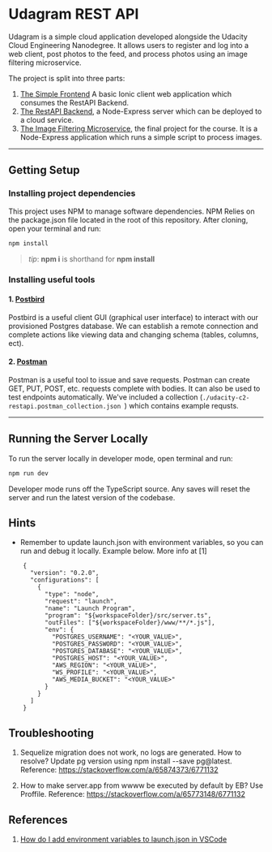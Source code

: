 # Udagram REST API

Udagram is a simple cloud application developed alongside the Udacity Cloud Engineering Nanodegree. It allows users to register and log into a web client, post photos to the feed, and process photos using an image filtering microservice.

The project is split into three parts:

1. [The Simple Frontend](https://github.com/udacity/cloud-developer/tree/master/course-02/exercises/udacity-c2-frontend)
   A basic Ionic client web application which consumes the RestAPI Backend.
2. [The RestAPI Backend](https://github.com/udacity/cloud-developer/tree/master/course-02/exercises/udacity-c2-restapi), a Node-Express server which can be deployed to a cloud service.
3. [The Image Filtering Microservice](https://github.com/udacity/cloud-developer/tree/master/course-02/project/image-filter-starter-code), the final project for the course. It is a Node-Express application which runs a simple script to process images.

---

## Getting Setup

### Installing project dependencies

This project uses NPM to manage software dependencies. NPM Relies on the package.json file located in the root of this repository. After cloning, open your terminal and run:

```bash
npm install
```

> _tip_: **npm i** is shorthand for **npm install**

### Installing useful tools

#### 1. [Postbird](https://github.com/paxa/postbird)

Postbird is a useful client GUI (graphical user interface) to interact with our provisioned Postgres database. We can establish a remote connection and complete actions like viewing data and changing schema (tables, columns, ect).

#### 2. [Postman](https://www.getpostman.com/downloads/)

Postman is a useful tool to issue and save requests. Postman can create GET, PUT, POST, etc. requests complete with bodies. It can also be used to test endpoints automatically. We've included a collection (`./udacity-c2-restapi.postman_collection.json `) which contains example requsts.

---

## Running the Server Locally

To run the server locally in developer mode, open terminal and run:

```bash
npm run dev
```

Developer mode runs off the TypeScript source. Any saves will reset the server and run the latest version of the codebase.

## Hints

- Remember to update launch.json with environment variables, so you can run and debug it locally. Example below. More info at [1]

```
    {
      "version": "0.2.0",
      "configurations": [
        {
          "type": "node",
          "request": "launch",
          "name": "Launch Program",
          "program": "${workspaceFolder}/src/server.ts",
          "outFiles": ["${workspaceFolder}/www/**/*.js"],
          "env": {
            "POSTGRES_USERNAME": "<YOUR_VALUE>",
            "POSTGRES_PASSWORD": "<YOUR_VALUE>",
            "POSTGRES_DATABASE": "<YOUR_VALUE>",
            "POSTGRES_HOST": "<YOUR_VALUE>",
            "AWS_REGION": "<YOUR_VALUE>",
            "WS_PROFILE": "<YOUR_VALUE>",
            "AWS_MEDIA_BUCKET": "<YOUR_VALUE>"
          }
        }
      ]
    }
```

## Troubleshooting

1. Sequelize migration does not work, no logs are generated. How to resolve? Update pg version using npm install --save pg@latest. Reference: https://stackoverflow.com/a/65874373/6771132

1. How to make server.app from wwww be executed by default by EB? Use Proffile. Reference: https://stackoverflow.com/a/65773148/6771132

## References

1. [How do I add environment variables to launch.json in VSCode](https://stackoverflow.com/a/45426595/6771132)
